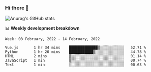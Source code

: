 ### Hi there 👋
![Anurag's GitHub stats](https://github-readme-stats.vercel.app/api?username=jami1024&show_icons=true&theme=radical)

📊 **Weekly development breakdown**
<!--START_SECTION:waka-->
```text
Week: 08 February, 2022 - 14 February, 2022

Vue.js       1 hr 34 mins    █████████████▒░░░░░░░░░░░   52.71 % 
Python       1 hr 20 mins    ███████████▒░░░░░░░░░░░░░   44.78 % 
HTML         2 mins          ▒░░░░░░░░░░░░░░░░░░░░░░░░   01.14 % 
JavaScript   1 min           ▒░░░░░░░░░░░░░░░░░░░░░░░░   00.74 % 
Text         1 min           ░░░░░░░░░░░░░░░░░░░░░░░░░   00.63 % 
```
<!--END_SECTION:waka-->
<!--
**jami1024/jami1024** is a ✨ _special_ ✨ repository because its `README.md` (this file) appears on your GitHub profile.

Here are some ideas to get you started:

- 🔭 I’m currently working on ...
- 🌱 I’m currently learning ...
- 👯 I’m looking to collaborate on ...
- 🤔 I’m looking for help with ...
- 💬 Ask me about ...
- 📫 How to reach me: ...
- 😄 Pronouns: ...
- ⚡ Fun fact: ...
-->
